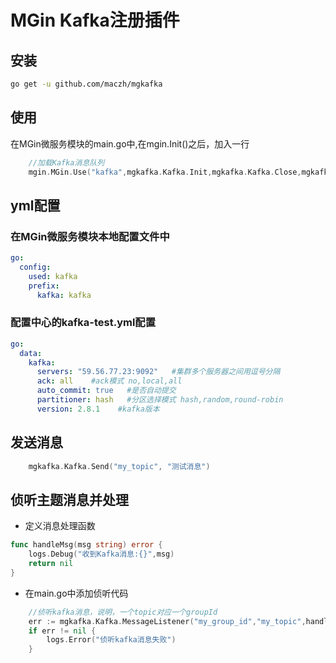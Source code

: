 # MGin Kafka注册插件

## 安装
```bash
go get -u github.com/maczh/mgkafka
```

## 使用
在MGin微服务模块的main.go中,在mgin.Init()之后，加入一行

```go
	//加载Kafka消息队列
    mgin.MGin.Use("kafka",mgkafka.Kafka.Init,mgkafka.Kafka.Close,mgkafka.Kafka.Check)
```

## yml配置
### 在MGin微服务模块本地配置文件中
```yaml
go:
  config:
    used: kafka
    prefix:
      kafka: kafka
```

### 配置中心的kafka-test.yml配置
```yaml
go:
  data:
    kafka:
      servers: "59.56.77.23:9092"   #集群多个服务器之间用逗号分隔
      ack: all    #ack模式 no,local,all
      auto_commit: true   #是否自动提交
      partitioner: hash   #分区选择模式 hash,random,round-robin
      version: 2.8.1    #kafka版本 
```

## 发送消息
```go
    mgkafka.Kafka.Send("my_topic", "测试消息")
```

## 侦听主题消息并处理

- 定义消息处理函数
```go
func handleMsg(msg string) error {
	logs.Debug("收到Kafka消息:{}",msg)
	return nil
}

```

- 在main.go中添加侦听代码
```go
	//侦听kafka消息，说明，一个topic对应一个groupId
	err := mgkafka.Kafka.MessageListener("my_group_id","my_topic",handleMsg)
	if err != nil {
		logs.Error("侦听kafka消息失败")
	}
```
